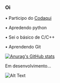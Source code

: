 ### Oi
 • Participo do <a href=https://codaqui.dev/>Codaqui</a>
 
 • Apredendo python
 
 • Sei o básico de C/C++
 
 • Aprendendo Git

[![Anurag's GitHub stats](https://github-readme-stats.vercel.app/api?username=LuizFernando-TC)](https://github.com/LuizFernando-TC/github-readme-stats)


Em desenvolvimento...

![Alt Text](https://media.giphy.com/media/m2Q7FEc0bEr4I/giphy.gif)
